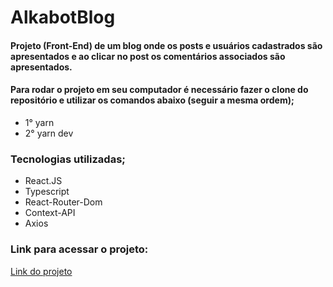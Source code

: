 # AlkabotBlog

#### Projeto (Front-End) de um blog onde os posts e usuários cadastrados são apresentados e ao clicar no post os comentários associados são apresentados.

#### Para rodar o projeto em seu computador é necessário fazer o clone do repositório e utilizar os comandos abaixo (seguir a mesma ordem);

- 1° yarn
- 2° yarn dev

### Tecnologias utilizadas;

- React.JS
- Typescript
- React-Router-Dom
- Context-API
- Axios

### Link para acessar o projeto:

<a href="https://alkabotblog.vercel.app/" target="_blank">Link do projeto</a>

